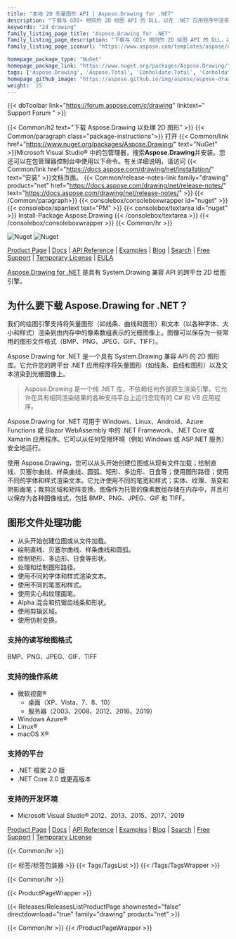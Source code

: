 ```yaml
---
title: "本地 2D 矢量图形 API | Aspose.Drawing for .NET"
description: "下载与 GDI+ 相同的 2D 绘图 API 的 DLL，以在 .NET 应用程序中渲染和转换矢量图（直线、曲线和图形）以及多样式文本。"
keywords: "2d drawing"
family_listing_page_title: "Aspose.Drawing for .NET"
family_listing_page_description: "下载与 GDI+ 相同的 2D 绘图 API 的 DLL，以在 .NET 应用程序中渲染和转换矢量图（直线、曲线和图形）以及多样式文本。"
family_listing_page_iconurl: "https://www.aspose.com/templates/aspose/App_Themes/V3/images/drawing/272x272/aspose_drawing-for-net.png"

homepage_package_type: "NuGet"
homepage_package_link: "https://www.nuget.org/packages/Aspose.Drawing/"
tags: ['Aspose.Drawing', 'Aspose.Total', 'Conholdate.Total', 'Conholdate', 'Component', 'Library', 'API', 'On-premise-API', 'Microsoft', '.Net-Core', '.Net-Standard', '.NetCore', '.NetStandard', '.NetStandard2.0', 'Standard', 'C#', 'CSharp', 'ASP.NET', 'macOS', 'Windows', 'Azure', 'Linux', 'BMP', 'PNG', 'JPEG', 'GIF', 'TIFF', 'Rendering', 'Text', 'Font', 'Drawing', 'Brush', 'Gradient', 'Pen', 'Line', 'Curve', 'Shape', 'Ellipses', 'Arcs', 'Polygons', 'Splines', 'Paths', 'Blending', 'Clipping', 'Antialiasing', 'Blazor-WebAssembly', 'Geometries', 'Bitmap', 'Text', '2D', 'Bitmap', 'Graphics', 'cross-platform']
homepage_github_image: "https://aspose.github.io/img/aspose/aspose-drawing.png"
weight:  25
---
```


{{< dbToolbar link="https://forum.aspose.com/c/drawing" linktext=" Support Forum " >}}

{{< Common/h2 text="下载 Aspose.Drawing 以处理 2D 图形"  >}}
{{< Common/paragraph class="package-instructions">}}
打开
{{< Common/link href="https://www.nuget.org/packages/Aspose.Drawing/" text="NuGet"  >}}Microsoft Visual Studio® 中的包管理器，搜索<b>Aspose.Drawing</b>并安装。您还可以在包管理器控制台中使用以下命令。有关详细说明，请访问
{{< Common/link href="https://docs.aspose.com/drawing/net/installation/" text="安装"  >}}文档页面。
{{< Common/release-notes-link family="drawing" product="net" href="https://docs.aspose.com/drawing/net/release-notes/" text="https://docs.aspose.com/drawing/net/release-notes/"  >}}
{{< /Common/paragraph>}}
{{< consolebox/consoleboxwrapper id="nuget" >}}
       {{< consolebox/spantext text="PM" >}}
       {{< consolebox/textarea id="nuget" >}} Install-Package Aspose.Drawing {{< /consolebox/textarea >}}
{{< /consolebox/consoleboxwrapper >}}
{{< Common/hr >}}

![Nuget](https://img.shields.io/nuget/v/Aspose.Drawing) ![Nuget](https://img.shields.io/nuget/dt/Aspose.Drawing?label=nuget%20downloads)

[Product Page](https://products.aspose.com/drawing/net/) | [Docs](https://docs.aspose.com/drawing/net/) | [API Reference](https://reference.aspose.com/drawing/net/) | [Examples](https://github.com/aspose-drawing/Aspose.Drawing-for-.NET) | [Blog](https://blog.aspose.com/category/drawing/) | [Search](https://search.aspose.com/) | [Free Support](https://forum.aspose.com/c/drawing) | [Temporary License](https://purchase.aspose.com/temporary-license) | [EULA](https://about.aspose.com/legal/eula/)

[Aspose.Drawing for .NET](https://products.aspose.com/drawing/net/) 是具有 System.Drawing 兼容 API 的跨平台 2D 绘图引擎。

## 为什么要下载 Aspose.Drawing for .NET？

我们的绘图引擎支持将矢量图形（如线条、曲线和图形）和文本（以各种字体、大小和样式）渲染到由内存中的像素数组表示的光栅图像上。图像可以保存为一些常用的图形文件格式（BMP、PNG、JPEG、GIF、TIFF）。

Aspose.Drawing for .NET 是一个具有 System.Drawing 兼容 API 的 2D 图形库。它允许您的跨平台 .NET 应用程序将矢量图形（如线条、曲线和图形）以及文本渲染到光栅图像上。

>Aspose.Drawing 是一个纯 .NET 库，不依赖任何外部原生渲染引擎。它允许在具有相同渲染结果的各种支持平台上运行您现有的 C# 和 VB 应用程序。

Aspose.Drawing for .NET 可用于 Windows、Linux、Android、Azure Functions 或 Blazor WebAssembly 中的 .NET Framework、.NET Core 或 Xamarin 应用程序。它可以从任何受限环境（例如 Windows 或 ASP.NET 服务）安全地运行。

使用 Aspose.Drawing，您可以从头开始创建位图或从现有文件加载；绘制直线、贝塞尔曲线、样条曲线、圆弧、矩形、多边形、日食等；使用图形路径；使用不同的字体和样式渲染文本。它允许使用不同的笔宽和样式；实体、纹理、渐变和阴影画笔；裁剪区域和矩阵变换。图像作为托管的像素数组存储在内存中，并且可以保存为各种图像格式，包括 BMP、PNG、JPEG、GIF 和 TIFF。

## 图形文件处理功能

- 从头开始创建位图或从文件加载。
- 绘制直线、贝塞尔曲线、样条曲线和圆弧。
- 绘制矩形、多边形、日食等形状。
- 处理和绘制图形路径。
- 使用不同的字体和样式渲染文本。
- 使用不同的笔宽和样式。
- 使用实心和纹理画笔。
- Alpha 混合和抗锯齿线条和形状。
- 使用剪辑区域。
- 使用仿射变换。

### 支持的读写绘图格式

BMP、PNG、JPEG、GIF、TIFF

### 支持的操作系统

- 微软视窗®
  - 桌面（XP、Vista、7、8、10）
  - 服务器（2003、2008、2012、2016、2019）
- Windows Azure®
- Linux®
- macOS X®

### 支持的平台

- .NET 框架 2.0 版
- .NET Core 2.0 或更高版本

### 支持的开发环境

- Microsoft Visual Studio® 2012、2013、2015、2017、2019

[Product Page](https://products.aspose.com/drawing/net/) | [Docs](https://docs.aspose.com/drawing/net/) | [API Reference](https://reference.aspose.com/drawing/net/) | [Examples](https://github.com/aspose-drawing/Aspose.Drawing-for-.NET) | [Blog](https://blog.aspose.com/category/drawing/) | [Search](https://search.aspose.com/) | [Free Support](https://forum.aspose.com/c/drawing) | [Temporary License](https://purchase.aspose.com/temporary-license)

{{< Common/hr >}}

{{< 标签/标签包装器 >}}
 {{< Tags/TagsList >}}
{{< /Tags/TagsWrapper >}}

{{< Common/hr >}}

{{< ProductPageWrapper >}}
<!-- ReleasesListProductPage-->
   {{< Releases/ReleasesListProductPage shownested="false"  directdownload="true" family="drawing" product="net" >}}
<!-- /ReleasesListProductPage-->
{{< Common/hr >}}
{{< /ProductPageWrapper >}}

